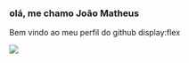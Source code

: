 ### olá, me chamo João Matheus

Bem vindo ao meu perfil do github
display:flex

<img src="https://cdn.jsdelivr.net/gh/devicons/devicon/icons/redhat/redhat-original-wordmark.svg" width:40px height :40px />
          
 
          

<!--
**Matheuslazaro13/matheuslazaro13** is a ✨ _special_ ✨ repository because its `README.md` (this file) appears on 
-->
